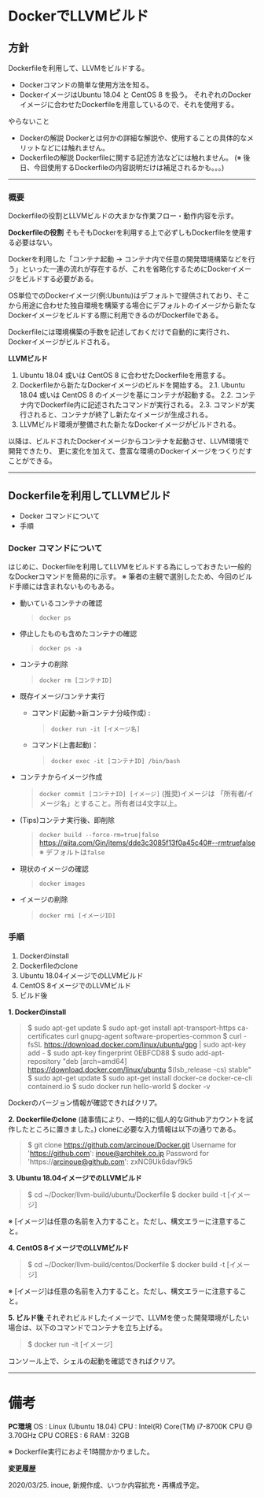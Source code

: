 # DockerでLLVMビルド
## **方針**
Dockerfileを利用して、LLVMをビルドする。
* Dockerコマンドの簡単な使用方法を知る。
* DockerイメージはUbuntu 18.04 と CentOS 8 を扱う。
    それぞれのDockerイメージに合わせたDockerfileを用意しているので、それを使用する。

やらないこと
* Dockerの解説
    Dockerとは何かの詳細な解説や、使用することの具体的なメリットなどには触れません。
* Dockerfileの解説
    Dockerfileに関する記述方法などには触れません。
    (※ 後日、今回使用するDockerfileの内容説明だけは補足されるかも。。。)


***
### **概要**
Dockerfileの役割とLLVMビルドの大まかな作業フロー・動作内容を示す。

**Dockerfileの役割**
そもそもDockerを利用する上で必ずしもDockerfileを使用する必要はない。

Dockerを利用した「コンテナ起動 → コンテナ内で任意の開発環境構築などを行う」といった一連の流れが存在するが、これを省略化するためにDockerイメージをビルドする必要がある。

OS単位でのDockerイメージ(例:Ubuntu)はデフォルトで提供されており、そこから用途に合わせた独自環境を構築する場合にデフォルトのイメージから新たなDockerイメージをビルドする際に利用できるのがDockerfileである。

Dockerfileには環境構築の手数を記述しておくだけで自動的に実行され、Dockerイメージがビルドされる。

**LLVMビルド**
1. Ubuntu 18.04 或いは CentOS 8 に合わせたDockerfileを用意する。
2. Dockerfileから新たなDockerイメージのビルドを開始する。
    2.1. Ubuntu 18.04 或いは CentOS 8 のイメージを基にコンテナが起動する。
    2.2. コンテナ内でDockerfile内に記述されたコマンドが実行される。
    2.3. コマンドが実行されると、コンテナが終了し新たなイメージが生成される。
3. LLVMビルド環境が整備された新たなDockerイメージがビルドされる。

以降は、ビルドされたDockerイメージからコンテナを起動させ、LLVM環境で開発できたり、
更に変化を加えて、豊富な環境のDockerイメージをつくりだすことができる。

<div style="page-break-before:always"></div>

***
## **Dockerfileを利用してLLVMビルド**
* Docker コマンドについて
* 手順

### **Docker コマンドについて**
はじめに、Dockerfileを利用してLLVMをビルドする為にしっておきたい一般的なDockerコマンドを簡易的に示す。
※ 筆者の主観で選別したため、今回のビルド手順には含まれないものもある。

* 動いているコンテナの確認
   > `docker ps`
* 停止したものも含めたコンテナの確認
   > `docker ps -a`
* コンテナの削除
   > `docker rm [コンテナID]`
* 既存イメージ/コンテナ実行
   * コマンド(起動→新コンテナ分岐作成) : 
        > `docker run -it [イメージ名]`
   * コマンド(上書起動)： 
        > `docker exec -it [コンテナID] /bin/bash`
* コンテナからイメージ作成
   > `docker commit [コンテナID] [イメージ]`
   (推奨)イメージは 「所有者/イメージ名」とすること。所有者は4文字以上。
* (Tips)コンテナ実行後、即削除
   > `docker build --force-rm=true|false`
   https://qiita.com/Gin/items/dde3c3085f13f0a45c40#--rmtruefalse
   ※ デフォルトは`false`

* 現状のイメージの確認 
   > `docker images`
* イメージの削除
   > `docker rmi [イメージID]`

<div style="page-break-before:always"></div>

### **手順**
1. Dockerのinstall
2. Dockerfileのclone
3. Ubuntu 18.04イメージでのLLVMビルド
4. CentOS 8イメージでのLLVMビルド
5. ビルド後

**1. Dockerのinstall**
> $ sudo apt-get update
> $ sudo apt-get install apt-transport-https ca-certificates curl gnupg-agent software-properties-common
> $ curl -fsSL https://download.docker.com/linux/ubuntu/gpg | sudo apt-key add -
> $ sudo apt-key fingerprint 0EBFCD88
> $ sudo add-apt-repository "deb [arch=amd64] https://download.docker.com/linux/ubuntu $(lsb_release -cs) stable"
> $ sudo apt-get update
> $ sudo apt-get install docker-ce docker-ce-cli containerd.io
> $ sudo docker run hello-world
> $ docker -v

Dockerのバージョン情報が確認できればクリア。

**2. Dockerfileのclone**
(諸事情により、一時的に個人的なGithubアカウントを試作したところに置きました。)
cloneに必要な入力情報は以下の通りである。
> $ git clone https://github.com/arcinoue/Docker.git
> Username for 'https://github.com': inoue@architek.co.jp
> Password for 'https://arcinoue@github.com': zxNC9Uk6davf9k5

**3. Ubuntu 18.04イメージでのLLVMビルド**
> $ cd ~/Docker/llvm-build/ubuntu/Dockerfile
> $ docker build -t [イメージ]

※ [イメージ]は任意の名前を入力すること。ただし、構文エラーに注意すること。

**4. CentOS 8イメージでのLLVMビルド**
> $ cd ~/Docker/llvm-build/centos/Dockerfile
> $ docker build -t [イメージ]

※ [イメージ]は任意の名前を入力すること。ただし、構文エラーに注意すること。

**5. ビルド後**
それぞれビルドしたイメージで、LLVMを使った開発環境がしたい場合は、以下のコマンドでコンテナを立ち上げる。
> $ docker run -it [イメージ]

コンソール上で、シェルの起動を確認できればクリア。

***
# 備考
**PC環境**
OS          : Linux (Ubuntu 18.04)
CPU         : Intel(R) Core(TM) i7-8700K CPU @ 3.70GHz
CPU CORES   : 6
RAM         : 32GB

※ Dockerfile実行におよそ1時間かかりました。

**変更履歴**
<!-- style=yyyy/mm/dd, author, content -->
2020/03/25. inoue, 新規作成、いつか内容拡充・再構成予定。
